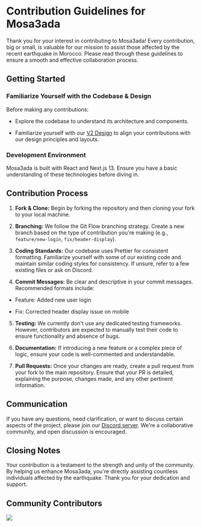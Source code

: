 # Contribution Guidelines for Mosa3ada

Thank you for your interest in contributing to Mosa3ada! Every contribution, big or small, is valuable for our mission to assist those affected by the recent earthquake in Morocco. Please read through these guidelines to ensure a smooth and effective collaboration process.

## Getting Started

### Familiarize Yourself with the Codebase & Design

Before making any contributions:

- Explore the codebase to understand its architecture and components.

- Familiarize yourself with our [V2 Design](https://www.figma.com/file/ryAPPQ4sA1s1dxoptitkTk/Mosa3ada-Project---V2?mode=dev) to align your contributions with our design principles and layouts.

### Development Environment

Mosa3ada is built with React and Next.js 13. Ensure you have a basic understanding of these technologies before diving in.

## Contribution Process

1.  **Fork & Clone:** Begin by forking the repository and then cloning your fork to your local machine.

2.  **Branching:** We follow the Git Flow branching strategy. Create a new branch based on the type of contribution you're making (e.g., `feature/new-login`, `fix/header-display`).

3.  **Coding Standards:** Our codebase uses Prettier for consistent formatting. Familiarize yourself with some of our existing code and maintain similar coding styles for consistency. If unsure, refer to a few existing files or ask on Discord.

4.  **Commit Messages:** Be clear and descriptive in your commit messages. Recommended formats include:

- Feature: Added new user login

- Fix: Corrected header display issue on mobile

5.  **Testing:** We currently don't use any dedicated testing frameworks. However, contributors are expected to manually test their code to ensure functionality and absence of bugs.

6.  **Documentation:** If introducing a new feature or a complex piece of logic, ensure your code is well-commented and understandable.

7.  **Pull Requests:** Once your changes are ready, create a pull request from your fork to the main repository. Ensure that your PR is detailed, explaining the purpose, changes made, and any other pertinent information.

## Communication

If you have any questions, need clarification, or want to discuss certain aspects of the project, please join our [Discord server](https://discord.gg/F2sAjBvX). We're a collaborative community, and open discussion is encouraged.

## Closing Notes

Your contribution is a testament to the strength and unity of the community. By helping us enhance Mosa3ada, you're directly assisting countless individuals affected by the earthquake. Thank you for your dedication and support.

## Community Contributors

<a href="https://github.com/BizTech-Morocco/mosa3ada.biztech.ma/graphs/contributors">
  <img src="https://contrib.rocks/image?repo=BizTech-Morocco/mosa3ada.biztech.ma" />
</a>
